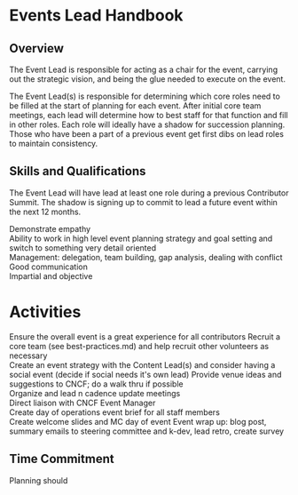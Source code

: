 # Events Lead Handbook

## Overview

The Event Lead is responsible for acting as a chair for the event, carrying out the strategic vision, and being the glue needed to execute on the event.

The Event Lead(s) is responsible for determining which core roles need to be filled at the start of planning for each event. After initial core team meetings, each lead will determine how to best staff for that function and fill in other roles. Each role will ideally have a shadow for succession planning. Those who have been a part of a previous event get first dibs on lead roles to maintain consistency.

## Skills and Qualifications

The Event Lead will have lead at least one role during a previous Contributor Summit. The shadow is signing up to commit to lead a future event within the next 12 months.

Demonstrate empathy  
Ability to work in high level event planning strategy and goal setting and switch to something very detail oriented  
Management: delegation, team building, gap analysis, dealing with conflict  
Good communication  
Impartial and objective  

# Activities

Ensure the overall event is a great experience for all contributors
Recruit a core team (see best-practices.md) and help recruit other volunteers as necessary  
Create an event strategy with the Content Lead(s) and consider having a social event (decide if social needs it's own lead)
Provide venue ideas and suggestions to CNCF; do a walk thru if possible  
Organize and lead n cadence update meetings  
Direct liaison with CNCF Event Manager  
Create day of operations event brief for all staff members  
Create welcome slides and MC day of event
Event wrap up: blog post, summary emails to steering committee and k-dev, lead retro, create survey

## Time Commitment

Planning should
